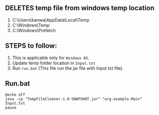 ## DELETES temp file from windows temp location
1. C:\Users\kanwa\AppData\Local\Temp 
2. C:\Windows\Temp 
3. C:\Windows\Prefetch

## STEPS to follow:
1. This is applicable only for `Windows OS`.
2. Update temp folder location in `Input.txt`
3. Run `run.bat` (This file run the jar file with Input.txt file).


## Run.bat
```shell
@echo off
java -cp "TempFileCleaner-1.0-SNAPSHOT.jar" "org.example.Main" Input.txt
pause
```